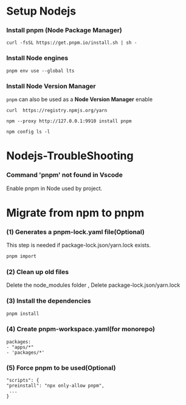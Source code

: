 # Setup Nodejs
### Install pnpm (Node Package Manager)
```
curl -fsSL https://get.pnpm.io/install.sh | sh -
```
### Install Node engines
```
pnpm env use --global lts
```
### Install Node Version Manager
`pnpm` can also be used as a **Node Version Manager** enable
```
curl  https://registry.npmjs.org/yarn
```

```
npm --proxy http://127.0.0.1:9910 install pnpm
```
```
npm config ls -l
```

# Nodejs-TroubleShooting

### Command 'pnpm' not found in Vscode
Enable pnpm in Node used by project.
# Migrate from npm to pnpm
### (1) Generates a pnpm-lock.yaml file(Optional)
This step is needed if package-lock.json/yarn.lock exists.
```bash
pnpm import
```
### (2) Clean up old files
Delete the node_modules folder , Delete package-lock.json/yarn.lock
### (3) Install the dependencies
```bash
pnpm install
```
### (4) Create pnpm-workspace.yaml(for monorepo)
    packages:
    - "apps/*"
    - 'packages/*'
### (5) Force pnpm to be used(Optional)
    "scripts": {
    "preinstall": "npx only-allow pnpm", 
     ...
    }
